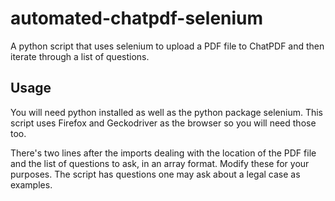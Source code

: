 # automated-chatpdf-selenium
A python script that uses selenium to upload a PDF file to ChatPDF and then iterate through a list of questions.

## Usage
You will need python installed as well as the python package selenium. This script uses Firefox and Geckodriver as the browser so you will need those too.

There's two lines after the imports dealing with the location of the PDF file and the list of questions to ask, in an array format. Modify these for your purposes. The script has questions one may ask about a legal case as examples.
